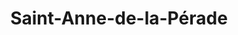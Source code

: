 ---
title: Saint-Anne-de-la-Pérade
url: /saint-anne-de-la-perade/
latitude: 46.589
longitude: -72.139
---